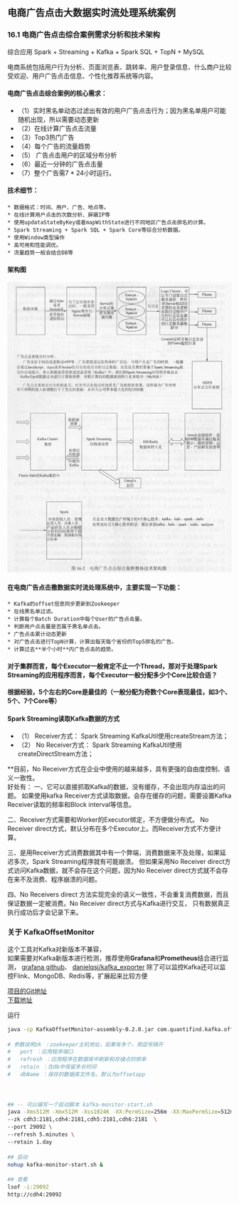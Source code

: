 电商广告点击大数据实时流处理系统案例
---

### 16.1 电商广告点击综合案例需求分析和技术架构
综合应用 Spark + Streaming + Kafka + Spark SQL + TopN + MySQL  

电商系统包括用户行为分析、页面浏览表、跳转率、用户登录信息、什么商户比较受欢迎、用户广告点击信息、个性化推荐系统等内容。  
  
#### 电商广告点击综合案例的核心需求：
* （1）实时黑名单动态过滤出有效的用户广告点击行为；因为黑名单用户可能随机出现，所以需要动态更新  
* （2）在线计算广告点击流量  
* （3）Top3热门广告  
* （4）每个广告的流量趋势
* （5） 广告点击用户的区域分布分析
* （6）最近一分钟的广告点击量
* （7）整个广告需7 * 24小时运行。
  
  
#### 技术细节：
    * 数据格式：时间、用户、广告、地点等。
    * 在线计算用户点击的次数分析、屏蔽IP等
    * 使用updataStateByKey或者mapWithState进行不同地区广告点击排名的计算。
    * Spark Streaming + Spark SQL + Spark Core等综合分析数据。
    * 使用Window类型操作
    * 高可用和性能调优。
    * 流量趋势一般会结合DB等
    
#### 架构图
![电商广告点击综合案例整体技术架构图.jpeg](./src/main/resources/电商广告点击综合案例整体技术架构图.jpeg)
    
  
#### 在电商广告点击撒数据实时流处理系统中，主要实现一下功能：  
    * Kafka的offset信息同步更新到Zookeeper  
    * 在线黑名单过滤。  
    * 计算每个Batch Duration中每个User的广告点击量。
    * 判断用户点击量是否属于黑名单点击。
    * 广告点击累计动态更新
    * 对广告点击进行TopN计算，计算出每天每个省份的Top5排名的广告。
    * 计算过去**半个小时**内广告点击的趋势。
    
    
#### 对于集群而言，每个Executor一般肯定不止一个Thread，那对于处理Spark Streaming的应用程序而言，每个Executor一般分配多少个Core比较合适？
**根据经验，5个左右的Core是最佳的（一般分配为奇数个Core表现最佳，如3个、5个、7个Core等）**


#### Spark Streaming读取Kafka数据的方式  
* （1） Receiver方式： Spark Streaming KafkaUtil使用createStream方法；  
* （2） No Receiver方式： Spark Streaming KafkaUtil使用createDirectStream方法；  

**目前，No Receiver方式在企业中使用的越来越多，具有更强的自由度控制、语义一致性。  
好处有：
一、它可以直接抓取Kafka的数据，没有缓存，不会出现内存溢出的问题。
如果使用kafka Receiver方式读取数据，会存在缓存的问题，需要设置Kafka Receiver读取的频率和Block interval等信息。

二、Receiver方式需要和Worker的Executor绑定，不方便做分布式。
No Receiver direct方式，默认分布在多个Executor上。而Receiver方式不方便计算。

三、是用Receiver方式消费数据其中有一个弊端，消费数据来不及处理，如果延迟多次，Spark Streaming程序就有可能崩溃。
但如果采用No Receiver direct方式访问Kafka数据，就不会存在这个问题，因为No Receiver direct方式就不会存在来不及消费、程序崩溃的问题。  

四、No Receivers direct 方法实现完全的语义一致性，不会重复消费数据，而且保证数据一定被消费。No Receiver direct方式与Kafka进行交互，
只有数据真正执行成功后才会记录下来。
    
    
    
### 关于 KafkaOffsetMonitor
这个工具对Kafka对新版本不兼容，  
如果需要对Kafka新版本进行检测，推荐使用**Grafana**和**Prometheus**结合进行监测，
[grafana github](https://github.com/grafana/grafana)、
[danielqsj/kafka_exporter](https://github.com/danielqsj/kafka_exporter)
除了可以监控Kafka还可以监控Flink、MongoDB、Redis等，扩展起来比较方便  
  

[项目的Git地址](https://github.com/quantifind/KafkaOffsetMonitor/releases)  
[下载地址](https://github.com/quantifind/KafkaOffsetMonitor/releases/download/v0.2.0/KafkaOffsetMonitor-assembly-0.2.0.jar)  

运行
```bash
java -cp KafkaOffsetMonitor-assembly-0.2.0.jar com.quantifind.kafka.offsetapp.OffsetGetterWeb --zk cdh3:2181,cdh4:2181,cdh5:2181,cdh6:2181  --port 20992 --refresh 5.minutes --retain 1.day

# 参数说明zk ：zookeeper主机地址，如果有多个，用逗号隔开
#   port ：应用程序端口
#   refresh ：应用程序在数据库中刷新和存储点的频率
#   retain ：在db中保留多长时间
#   dbName ：保存的数据库文件名，默认为offsetapp



## -- 可以编写一个启动脚本 kafka-monitor-start.sh
java -Xms512M -Xmx512M -Xss1024K -XX:PermSize=256m -XX:MaxPermSize=512m -cp KafkaOffsetMonitor-assembly-0.2.0.jar com.quantifind.kafka.offsetapp.OffsetGetterWeb \
--zk cdh3:2181,cdh4:2181,cdh5:2181,cdh6:2181  \
--port 29092 \
--refresh 5.minutes \
--retain 1.day

## 启动 
nohup kafka-monitor-start.sh &

## 查看 
lsof -i:29092
http://cdh4:29092

```



























